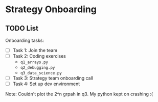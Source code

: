 # Strategy Onboarding

## TODO List

Onboarding tasks:

- [ ] Task 1: Join the team
- [ ] Task 2: Coding exercises
  - `q1_arrays.py`
  - `q2_debugging.py`
  - `q3_data_science.py`
- [ ] Task 3: Strategy team onboarding call
- [ ] Task 4: Set up dev environment

Note: Couldn't plot the 2^n grpah in q3. My python kept on crashing :(
